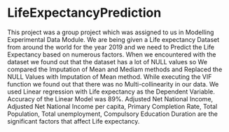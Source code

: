 # LifeExpectancyPrediction
This project was a group project which was assigned to us in Modelling Experimental Data Module.
We are being given a Life expectancy Dataset from around the world for the year 2019 and we need to Predict the Life Expectancy based on numerous factors.
When we encountered with the dataset we found out that the dataset has a lot of NULL values so We compared the Imputation of Mean and Mediam methods and Replaced the NULL Values with Imputation of Mean method.
While executing the VIF function we found out that there was no Multi-collinearity in our data.
We used Linear regression with Life expectancy as the Dependent Variable.
Accuracy of the Linear Model was 89%.
Adjusted Net National Income, Adjusted Net National Income per capita, Primary Completion Rate, Total Population, Total unemployment, Compulsory Education Duration are the significant factors that affect Life expectancy.
